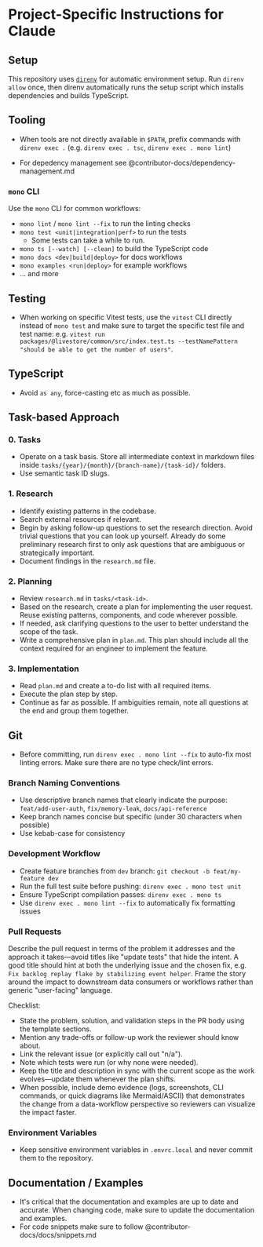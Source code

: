 # Project-Specific Instructions for Claude

## Setup

This repository uses [`direnv`](https://direnv.net) for automatic environment setup. Run `direnv allow` once, then direnv automatically runs the setup script which installs dependencies and builds TypeScript.

## Tooling

- When tools are not directly available in `$PATH`, prefix commands with `direnv exec .` (e.g. `direnv exec . tsc`, `direnv exec . mono lint`)

- For depedency management see @contributor-docs/dependency-management.md

### `mono` CLI

Use the `mono` CLI for common workflows:
- `mono lint` / `mono lint --fix` to run the linting checks
- `mono test <unit|integration|perf>` to run the tests
  - Some tests can take a while to run.
- `mono ts [--watch] [--clean]` to build the TypeScript code
- `mono docs <dev|build|deploy>` for docs workflows
- `mono examples <run|deploy>` for example workflows
- ... and more

## Testing

- When working on specific Vitest tests, use the `vitest` CLI directly instead of `mono test` and make sure to target the specific test file and test name: e.g. `vitest run packages/@livestore/common/src/index.test.ts --testNamePattern "should be able to get the number of users"`.

## TypeScript

- Avoid `as any`, force-casting etc as much as possible.

## Task-based Approach

### 0. Tasks
- Operate on a task basis. Store all intermediate context in markdown files inside `tasks/{year}/{month}/{branch-name}/{task-id}/` folders.
- Use semantic task ID slugs.

### 1. Research
- Identify existing patterns in the codebase.
- Search external resources if relevant.
- Begin by asking follow-up questions to set the research direction. Avoid trivial questions that you can look up yourself. Already do some preliminary research first to only ask questions that are ambiguous or strategically important.
- Document findings in the `research.md` file.

### 2. Planning
- Review `research.md` in `tasks/<task-id>`.
- Based on the research, create a plan for implementing the user request. Reuse existing patterns, components, and code wherever possible.
- If needed, ask clarifying questions to the user to better understand the scope of the task.
- Write a comprehensive plan in `plan.md`. This plan should include all the context required for an engineer to implement the feature.

### 3. Implementation
- Read `plan.md` and create a to-do list with all required items.
- Execute the plan step by step.
- Continue as far as possible. If ambiguities remain, note all questions at the end and group them together.

## Git

- Before committing, run `direnv exec . mono lint --fix` to auto-fix most linting errors. Make sure there are no type check/lint errors.

### Branch Naming Conventions

- Use descriptive branch names that clearly indicate the purpose: `feat/add-user-auth`, `fix/memory-leak`, `docs/api-reference`
- Keep branch names concise but specific (under 30 characters when possible)
- Use kebab-case for consistency

### Development Workflow

- Create feature branches from `dev` branch: `git checkout -b feat/my-feature dev`
- Run the full test suite before pushing: `direnv exec . mono test unit`
- Ensure TypeScript compilation passes: `direnv exec . mono ts`
- Use `direnv exec . mono lint --fix` to automatically fix formatting issues

### Pull Requests

Describe the pull request in terms of the problem it addresses and the approach it takes—avoid titles like "update tests" that hide the intent. A good title should hint at both the underlying issue and the chosen fix, e.g. `Fix backlog replay flake by stabilizing event helper`. Frame the story around the impact to downstream data consumers or workflows rather than generic "user-facing" language.

Checklist:
- State the problem, solution, and validation steps in the PR body using the template sections.
- Mention any trade-offs or follow-up work the reviewer should know about.
- Link the relevant issue (or explicitly call out "n/a").
- Note which tests were run (or why none were needed).
- Keep the title and description in sync with the current scope as the work evolves—update them whenever the plan shifts.
- When possible, include demo evidence (logs, screenshots, CLI commands, or quick diagrams like Mermaid/ASCII) that demonstrates the change from a data-workflow perspective so reviewers can visualize the impact faster.

### Environment Variables

- Keep sensitive environment variables in `.envrc.local` and never commit them to the repository.

## Documentation / Examples

- It's critical that the documentation and examples are up to date and accurate. When changing code, make sure to update the documentation and examples.
- For code snippets make sure to follow @contributor-docs/docs/snippets.md
